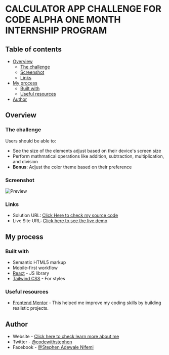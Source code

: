 # CALCULATOR APP CHALLENGE FOR CODE ALPHA ONE MONTH INTERNSHIP PROGRAM

## Table of contents

- [Overview](#overview)
  - [The challenge](#the-challenge)
  - [Screenshot](#screenshot)
  - [Links](#links)
- [My process](#my-process)
  - [Built with](#built-with)
  - [Useful resources](#useful-resources)
- [Author](#author)

## Overview

### The challenge

Users should be able to:

- See the size of the elements adjust based on their device's screen size
- Perform mathmatical operations like addition, subtraction, multiplication, and division
- **Bonus**: Adjust the color theme based on their preference

### Screenshot

![Preview](/preview.jpg)

### Links

- Solution URL: [Click Here to check my source code](https://github.com/DemoStephen/Code-Alpha-One-Month-Intenship/tree/main/calculator-app)
- Live Site URL: [Click here to see the live demo](https://github.com/DemoStephen/Code-Alpha-One-Month-Intenship/)

## My process

### Built with

- Semantic HTML5 markup
- Mobile-first workflow
- [React](https://reactjs.org/) - JS library
- [Tailwind CSS](https://tailwindcss.com/) - For styles

### Useful resources

- [Frontend Mentor](https://www.frontendmentor.io/) - This helped me improve my coding skills by building realistic projects.

## Author

- Website - [Click here to check learn more about me](https://codewithstephen.vercel.app)
- Twitter - [@codewithstephen](https://x.com/codewithstephen/)
- Facebook - [@Stephen Adewale Nifemi](https://web.facebook.com/Inventorstephen/)
